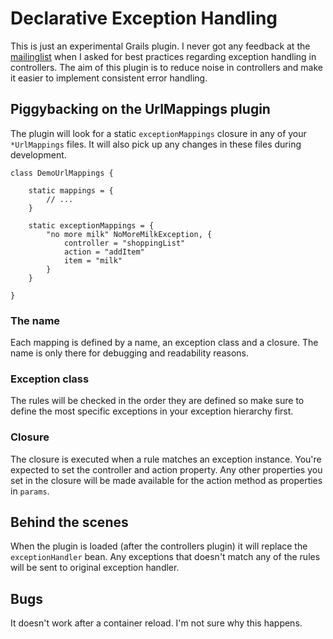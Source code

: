 Declarative Exception Handling
==============================

This is just an experimental Grails plugin. 
I never got any feedback at the [mailinglist](http://grails.1312388.n4.nabble.com/Best-practice-for-dealing-with-exceptions-in-controller-actions-td3057273.html) 
when I asked for best practices regarding exception handling in controllers. The aim of this plugin is to reduce noise in controllers and make it easier to implement consistent error handling. 

Piggybacking on the UrlMappings plugin
--------------------------------------

The plugin will look for a static `exceptionMappings` closure in any of your `*UrlMappings` files. It will also pick up any changes in these files during development. 

    class DemoUrlMappings {

        static mappings = {
            // ...
        }

        static exceptionMappings = {
            "no more milk" NoMoreMilkException, {
                controller = "shoppingList"
                action = "addItem"
                item = "milk"
            }		
        }

    }

### The name
Each mapping is defined by a name, an exception class and a closure. The name is only there for debugging and readability reasons. 

### Exception class
The rules will be checked in the order they are defined so make sure to define the most specific exceptions in your exception hierarchy first.

### Closure
The closure is executed when a rule matches an exception instance. You're expected to set the controller and action property. Any other properties you set in the closure will be made available for the action method as properties in `params`.

Behind the scenes
-----------------

When the plugin is loaded (after the controllers plugin) it will replace the `exceptionHandler` bean. Any exceptions that doesn't match any of the rules will be sent to original exception handler. 

Bugs
----

It doesn't work after a container reload. I'm not sure why this happens. 